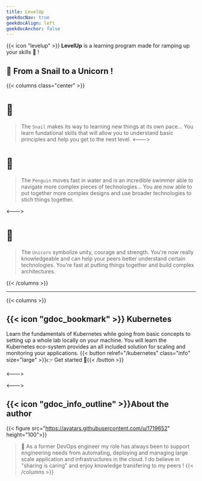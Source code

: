 ```yaml
---
title: LevelUp
geekdocNav: true
geekdocAlign: left
geekdocAnchor: false
---
```



{{< icon "levelup" >}} **LevelUp** is a learning program made for ramping up your skills :muscle: !

## :rocket: From a Snail to a Unicorn !

{{< columns class="center" >}}
# 🐌

> The `Snail` makes its way to learning new things at its own pace... You learn fundational skills that will allow you to understand basic principles and help you get to the next level.
<--->
# 🐧

> The `Penguin` moves fast in water and is an incredible swimmer able to navigate more complex pieces of technologies... You are now able to put together more complex designs and use broader technologies to stich things together.

<--->
# 🦄

> The `Unicorn` symbolize unity, courage and strength. You're now really knowledgeable and can help your peers better understand certain technologies. You're fast at putting things together and build complex architectures.

{{< /columns >}}

---

{{< columns >}}
## {{< icon "gdoc_bookmark" >}} Kubernetes

Learn the fundamentals of Kubernetes while going from basic concepts to setting up a whole lab locally on your machine. You will learn the Kubernetes eco-system provides an all included solution for scaling and monitoring your applications.
{{< button relref="/kubernetes" class="info" size="large" >}}:point_right: Get started :rocket:{{< /button >}}

<--->

<--->

## {{< icon "gdoc_info_outline" >}}About the author

{{< figure src="https://avatars.githubusercontent.com/u/1719652" height="100">}}

> :wave: As a former DevOps engineer my role has always been to support engineering needs from automating, deploying and managing large scale application and infrastructures in the cloud. I do believe in "sharing is caring" and enjoy knowledge transfering to my peers !
{{< /columns >}}